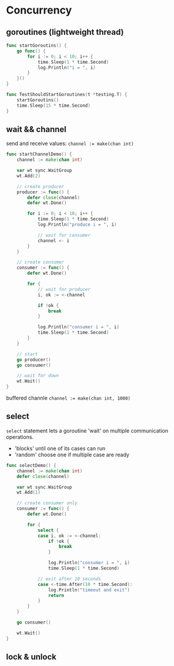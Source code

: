 # Concurrency

## goroutines (lightweight thread)

```go
func startGoroutins() {
	go func() {
        for i := 0; i < 10; i++ {
			time.Sleep(1 * time.Second)
			log.Println("i = ", i)
		}
	}()
}
```

```go 
func TestShouldStartGoroutines(t *testing.T) {
	startGoroutins()
	time.Sleep(15 * time.Second)
}
```

## wait && channel

send and receive values: `channel := make(chan int)`

```go
func startChannelDemo() {
	channel := make(chan int)

	var wt sync.WaitGroup
	wt.Add(2)

	// create producer
	producer := func() {
		defer close(channel)
		defer wt.Done()

		for i := 0; i < 10; i++ {
			time.Sleep(1 * time.Second)
			log.Println("produce i = ", i)

			// wait for consumer
			channel <- i
		}
	}

	// create consumer
	consumer := func() {
		defer wt.Done()

		for {
			// wait for producer
			i, ok := <-channel

			if !ok {
				break
			}

			log.Println("consumer i = ", i)
			time.Sleep(1 * time.Second)
		}
	}

	// start
	go producer()
	go consumer()

	// wait for down
	wt.Wait()
}
```

buffered channle `channel := make(chan int, 1000)`

## select

`select` statement lets a goroutine 'wait' on multiple communication operations.

- 'blocks' until one of its cases can run
- 'random' choose one if multiple case are ready

```go
func selectDemo() {
	channel := make(chan int)
	defer close(channel)

	var wt sync.WaitGroup
	wt.Add(1)

	// create consumer only
	consumer := func() {
		defer wt.Done()

		for {
			select {
			case i, ok := <-channel:
				if !ok {
					break
				}

				log.Println("consumer i = ", i)
				time.Sleep(1 * time.Second)

			// exit after 10 seconds
			case <-time.After(10 * time.Second):
				log.Println("timeout and exit")
				return
			}
		}
	}

	go consumer()

	wt.Wait()
}
```

## lock & unlock